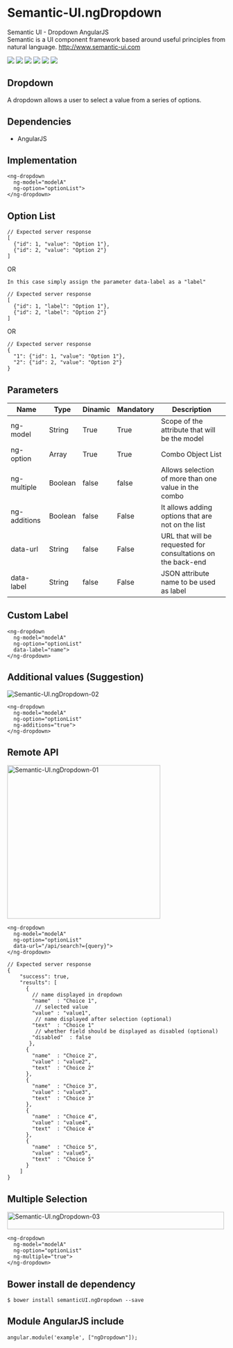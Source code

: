 # Semantic-UI.ngDropdown
Semantic UI - Dropdown AngularJS
<br>Semantic is a UI component framework based around useful principles from natural language. http://www.semantic-ui.com

<p>
  <a href="https://gitter.im/miamarti/Semantic-UI.ngDropdown" target="_blank"><img src="https://img.shields.io/gitter/room/nwjs/nw.js.svg"></a>
  <img src="https://img.shields.io/badge/semanticUI.ngDropdown-release-green.svg">
  <img src="https://img.shields.io/badge/version-1.0.0-blue.svg">
  <img src="https://img.shields.io/github/license/mashape/apistatus.svg">
  <a href="https://github.com/miamarti/Semantic-UI.ngDropdown/tarball/master"><img src="https://img.shields.io/github/downloads/atom/atom/latest/total.svg"></a>
  <img src="https://img.shields.io/bower/v/bootstrap.svg">
</p>

## Dropdown
A dropdown allows a user to select a value from a series of options.

## Dependencies
* AngularJS

## Implementation
```
<ng-dropdown 
  ng-model="modelA" 
  ng-option="optionList">
</ng-dropdown>
```

## Option List
```
// Expected server response
[
  {"id": 1, "value": "Option 1"},
  {"id": 2, "value": "Option 2"}
]
```
OR

    In this case simply assign the parameter data-label as a "label"
```
// Expected server response
[
  {"id": 1, "label": "Option 1"},
  {"id": 2, "label": "Option 2"}
]
```
OR
```
// Expected server response
{
  "1": {"id": 1, "value": "Option 1"},
  "2": {"id": 2, "value": "Option 2"}
}
```

## Parameters

| Name         | Type    | Dinamic | Mandatory | Description                                                  |
| ------------ | ------- | ------- | --------- | ------------------------------------------------------------ |
| ng-model     | String  | True    | True      | Scope of the attribute that will be the model                |
| ng-option    | Array   | True    | True      | Combo Object List                                            |
| ng-multiple  | Boolean | false   | false     | Allows selection of more than one value in the combo         |
| ng-additions | Boolean | false   | False     | It allows adding options that are not on the list            |
| data-url     | String  | false   | False     | URL that will be requested for consultations on the back-end |
| data-label   | String  | false   | False     | JSON attribute name to be used as label                      |

## Custom Label
```
<ng-dropdown 
  ng-model="modelA" 
  ng-option="optionList" 
  data-label="name">
</ng-dropdown>
```

## Additional values (Suggestion)
<img src="https://c3.staticflickr.com/8/7329/27330447674_1b8bf92276_m.jpg" alt="Semantic-UI.ngDropdown-02">

```
<ng-dropdown 
  ng-model="modelA" 
  ng-option="optionList"
  ng-additions="true">
</ng-dropdown>
```

## Remote API
<img src="https://c1.staticflickr.com/8/7418/27330447744_db89157f9c.jpg" width="353" alt="Semantic-UI.ngDropdown-01">

```
<ng-dropdown 
  ng-model="modelA" 
  ng-option="optionList" 
  data-url="/api/search?={query}">
</ng-dropdown>
```

```
// Expected server response
{
    "success": true,
    "results": [
      {
        // name displayed in dropdown
        "name"  : "Choice 1",
         // selected value
        "value" : "value1",
         // name displayed after selection (optional)
        "text"  : "Choice 1"
         // whether field should be displayed as disabled (optional)
        "disabled"  : false
       },
      {
        "name"  : "Choice 2",
        "value" : "value2",
        "text"  : "Choice 2"
      },
      {
        "name"  : "Choice 3",
        "value" : "value3",
        "text"  : "Choice 3"
      },
      {
        "name"  : "Choice 4",
        "value" : "value4",
        "text"  : "Choice 4"
      },
      {
        "name"  : "Choice 5",
        "value" : "value5",
        "text"  : "Choice 5"
      }
    ]
}
```

## Multiple Selection
<img src="https://c5.staticflickr.com/8/7345/27330447684_46276b5e87.jpg" width="500" height="40" alt="Semantic-UI.ngDropdown-03">

```
<ng-dropdown 
  ng-model="modelA" 
  ng-option="optionList"
  ng-multiple="true">
</ng-dropdown>
```

## Bower install de dependency
```
$ bower install semanticUI.ngDropdown --save
```

## Module AngularJS include
```
angular.module('example', ["ngDropdown"]);
```
